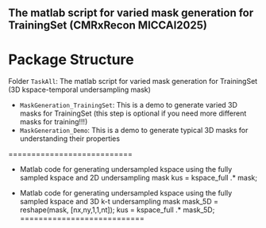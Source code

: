 ## The matlab script for varied mask generation for TrainingSet (CMRxRecon MICCAI2025)

# Package Structure
Folder `TaskAll`: The matlab script for varied mask generation for TrainingSet (3D kspace-temporal undersampling mask)
* `MaskGeneration_TrainingSet`: This is a demo to generate varied 3D masks for TrainingSet (this step is optional if you need more different masks for training!!!)
* `MaskGeneration_Demo`: This is a demo to generate typical 3D masks for understanding their properties

===========================
* Matlab code for generating undersampled kspace using the fully sampled kspace and 2D undersampling mask
kus = kspace_full .* mask;

* Matlab code for generating undersampled kspace using the fully sampled kspace and 3D k-t undersampling mask
mask_5D = reshape(mask, [nx,ny,1,1,nt]);
kus = kspace_full .* mask_5D;
===========================
